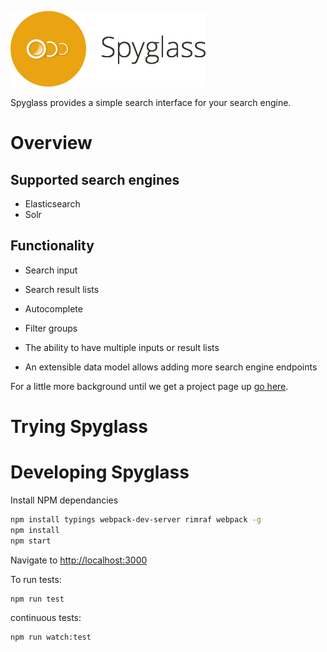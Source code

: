 ![Spyglass](branding/spyglass-sm.png)

Spyglass provides a simple search interface for your search engine.

# Overview

## Supported search engines

- Elasticsearch
- Solr

## Functionality

- Search input
- Search result lists
- Autocomplete
- Filter groups

- The ability to have multiple inputs or result lists
- An extensible data model allows adding more search engine endpoints

For a little more background until we get a project page up [go here](http://www.opensourceconnections.com/2013/08/28/investing-in-client-side-search/).

# Trying Spyglass

# Developing Spyglass

Install NPM dependancies

```bash
npm install typings webpack-dev-server rimraf webpack -g
npm install
npm start
```

Navigate to [http://localhost:3000](http://localhost:3000)

To run tests:

```bash
npm run test
```

continuous tests:

```bash
npm run watch:test
```
